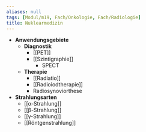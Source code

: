 ```yaml
---
aliases: null
tags: [Modul/m19, Fach/Onkologie, Fach/Radiologie]
title: Nuklearmedizin
---
```

- **Anwendungsgebiete**
	- **Diagnostik**
		- [[PET]]
		- [[Szintigraphie]]
			- SPECT
	- **Therapie**
		- [[Radiatio]]
		- [[Radioiodtherapie]]
		- Radiosynoviorthese
- **Strahlungsarten**
	- [[α-Strahlung]]
	- [[β-Strahlung]]
	- [[γ-Strahlung]]
	- [[Röntgenstrahlung]]